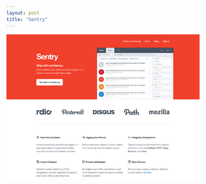 ```yaml
---
layout: post
title: "Sentry"
---
```


<a class="thumbnail" href="https://www.getsentry.com/" target="_blank">
  <img src="/screenshots/sentry.jpg">
</a>
